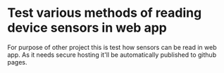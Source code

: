 # Test various methods of reading device sensors in web app

For purpose of other project this is test how sensors can be read in web app.
As it needs secure hosting it'll be automatically published to github pages.